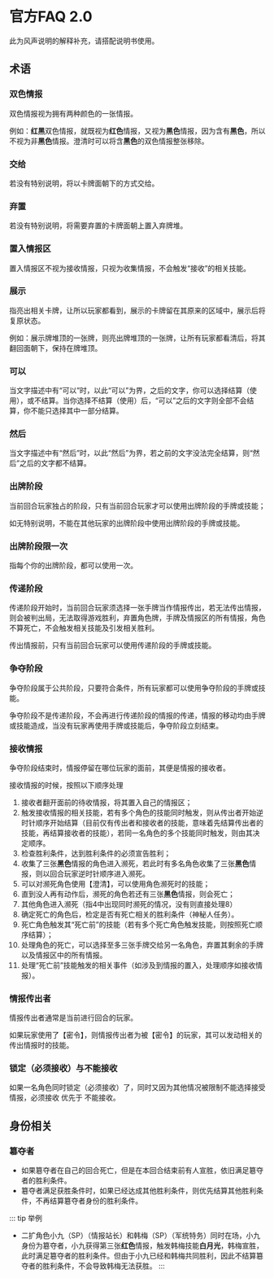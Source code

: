 # 官方FAQ 2.0
此为风声说明的解释补充，请搭配说明书使用。
## 术语

### 双色情报
双色情报视为拥有两种颜色的一张情报。

例如：**红**&zwnj;**黑**双色情报，就既视为**红色**情报，又视为**黑色**情报，因为含有**黑色**，所以不视为非**黑色**情报。澄清时可以将含**黑色**的双色情报整张移除。

### 交给
若没有特别说明，将以卡牌面朝下的方式交给。

### 弃置
若没有特别说明，将需要弃置的卡牌面朝上置入弃牌堆。

### 置入情报区
置入情报区不视为接收情报，只视为收集情报，不会触发“接收”的相关技能。

### 展示
指亮出相关卡牌，让所以玩家都看到，展示的卡牌留在其原来的区域中，展示后将复原状态。

例如：展示牌堆顶的一张牌，则亮出牌堆顶的一张牌，让所有玩家都看清后，将其翻回面朝下，保持在牌堆顶。

### 可以
当文字描述中有“可以”时，以此“可以”为界，之后的文字，你可以选择结算（使用），或不结算。当你选择不结算（使用）后，“可以”之后的文字则全部不会结算，你不能只选择其中一部分结算。

### 然后
当文字描述中有“然后”时，以此“然后”为界，若之前的文字没法完全结算，则“然后”之后的文字都不结算。

### 出牌阶段
当前回合玩家独占的阶段，只有当前回合玩家才可以使用出牌阶段的手牌或技能；

如无特别说明，不能在其他玩家的出牌阶段中使用出牌阶段的手牌或技能。

### 出牌阶段限一次
指每个你的出牌阶段，都可以使用一次。

### 传递阶段
传递阶段开始时，当前回合玩家须选择一张手牌当作情报传出，若无法传出情报，则会被判出局，无法取得游戏胜利，弃置角色牌，手牌及情报区的所有情报，角色不算死亡，不会触发相关技能及引发相关胜利。

传出情报前，只有当前回合玩家可以使用传递阶段的手牌或技能。

### 争夺阶段
争夺阶段属于公共阶段，只要符合条件，所有玩家都可以使用争夺阶段的手牌或技能。

争夺阶段不是传递阶段，不会再进行传递阶段的情报的传递，情报的移动均由手牌或技能造成，当没有玩家再使用手牌或技能后，争夺阶段立刻结束。

### 接收情报
争夺阶段结束时，情报停留在哪位玩家的面前，其便是情报的接收者。

接收情报的时候，按照以下顺序处理
1. 接收者翻开面前的待收情报，将其置入自己的情报区；
2. 触发接收情报的相关技能，若有多个角色的技能同时触发，则从传出者开始逆时针顺序开始结算（目前仅有传出者和接收者的技能，意味着先结算传出者的技能，再结算接收者的技能），若同一名角色的多个技能同时触发，则由其决定顺序。
3. 检查胜利条件，达到胜利条件的必须宣告胜利；
4. 收集了三张**黑色**情报的角色进入濒死，若此时有多名角色收集了三张**黑色**情报，则以回合玩家逆时针顺序进入濒死。
5. 可以对濒死角色使用【澄清】，可以使用角色濒死时的技能；
6. 直到没人再有动作后，濒死的角色若还有三张**黑色**情报，则会死亡；
7. 其他角色进入濒死（指4中出现同时濒死的情况，没有则直接处理8）
8. 确定死亡的角色后，检定是否有死亡相关的胜利条件（神秘人任务）。
9. 死亡角色触发其“死亡前”的技能（若有多个死亡角色触发技能，则按照死亡顺序结算）；
10. 处理角色的死亡，可以选择至多三张手牌交给另一名角色，弃置其剩余的手牌以及情报区中的所有情报。
11. 处理“死亡前”技能触发的相关事件（如涉及到情报的置入，处理顺序如接收情报）。

### 情报传出者
情报传出者通常是当前进行回合的玩家。

如果玩家使用了【密令】，则情报传出者为被【密令】的玩家，其可以发动相关的传出情报时的技能。

### 锁定（必须接收）与不能接收
如果一名角色同时锁定（必须接收）了，同时又因为其他情况被限制不能选择接受情报，必须接收 优先于 不能接收。

## 身份相关

### 簒夺者
- 如果簒夺者在自己的回合死亡，但是在本回合结束前有人宣胜，依旧满足簒夺者的胜利条件。
- 簒夺者满足获胜条件时，如果已经达成其他胜利条件，则优先结算其他胜利条件，不再结算簒夺者身份的胜利条件。

::: tip 举例
- 二扩角色小九（SP）（情报站长）和韩梅（SP）（军统特务）同时在场，小九身份为簒夺者，小九获得第三张**红色**情报，触发韩梅技能**白月光**，韩梅宣胜，此时满足簒夺者的胜利条件。但由于小九已经和韩梅共同胜利，因此不结算簒夺者的胜利条件，不会导致韩梅无法获胜。
:::
